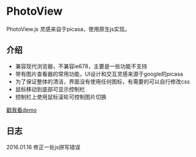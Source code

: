 # PhotoView
  PhotoView.js 灵感来自于picasa，使用原生js实现。

## 介绍

- 兼容现代浏览器，不兼容ie678，主要是一些功能不支持
- 带有图片查看器的常用功能，UI设计和交互灵感来源于google的picasa
- 为了保证整体的清洁，界面没有使用任何图标，有需要的可以自行修改css
- 鼠标移动到底部可显示控制栏
- 控制栏上使用鼠标滚轮可控制图片切换

[戳我看demo](//jsfiddle.net/Lianer/ycufgx97/embedded/result,html,css,js/)

## 日志
  2016.01.16 修正一处js拼写错误
